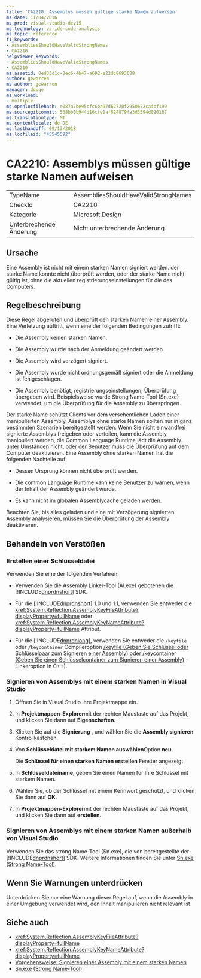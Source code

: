 ```yaml
---
title: 'CA2210: Assemblys müssen gültige starke Namen aufweisen'
ms.date: 11/04/2016
ms.prod: visual-studio-dev15
ms.technology: vs-ide-code-analysis
ms.topic: reference
f1_keywords:
- AssembliesShouldHaveValidStrongNames
- CA2210
helpviewer_keywords:
- AssembliesShouldHaveValidStrongNames
- CA2210
ms.assetid: 8ed33d1c-8ec6-4b47-a692-e22dc8693088
author: gewarren
ms.author: gewarren
manager: douge
ms.workload:
- multiple
ms.openlocfilehash: e087a7be95cfc6ba97d62720f2950672ca4bf199
ms.sourcegitcommit: 568bb0b944d16cfe1af624879fa3d3594d020187
ms.translationtype: MT
ms.contentlocale: de-DE
ms.lasthandoff: 09/13/2018
ms.locfileid: "45545592"
---
```

# <a name="ca2210-assemblies-should-have-valid-strong-names"></a>CA2210: Assemblys müssen gültige starke Namen aufweisen

|||
|-|-|
|TypeName|AssembliesShouldHaveValidStrongNames|
|CheckId|CA2210|
|Kategorie|Microsoft.Design|
|Unterbrechende Änderung|Nicht unterbrechende Änderung|

## <a name="cause"></a>Ursache

Eine Assembly ist nicht mit einem starken Namen signiert werden. der starke Name konnte nicht überprüft werden, oder der starke Name nicht gültig ist, ohne die aktuellen registrierungseinstellungen für die des Computers.

## <a name="rule-description"></a>Regelbeschreibung

Diese Regel abgerufen und überprüft den starken Namen einer Assembly. Eine Verletzung auftritt, wenn eine der folgenden Bedingungen zutrifft:

- Die Assembly keinen starken Namen.

- Die Assembly wurde nach der Anmeldung geändert werden.

- Die Assembly wird verzögert signiert.

- Die Assembly wurde nicht ordnungsgemäß signiert oder die Anmeldung ist fehlgeschlagen.

- Die Assembly benötigt, registrierungseinstellungen, Überprüfung übergeben wird. Beispielsweise wurde Strong Name-Tool (Sn.exe) verwendet, um die Überprüfung für die Assembly zu überspringen.

Der starke Name schützt Clients vor dem versehentlichen Laden einer manipulierten Assembly. Assemblys ohne starke Namen sollten nur in ganz bestimmten Szenarien bereitgestellt werden. Wenn Sie nicht einwandfrei signierte Assemblys freigeben oder verteilen, kann die Assembly manipuliert werden, die Common Language Runtime lädt die Assembly unter Umständen nicht, oder der Benutzer muss die Überprüfung auf dem Computer deaktivieren. Eine Assembly ohne starken Namen hat die folgenden Nachteile auf:

- Dessen Ursprung können nicht überprüft werden.

- Die common Language Runtime kann keine Benutzer zu warnen, wenn der Inhalt der Assembly geändert wurde.

- Es kann nicht im globalen Assemblycache geladen werden.

Beachten Sie, bis alles geladen und eine mit Verzögerung signierten Assembly analysieren, müssen Sie die Überprüfung der Assembly deaktivieren.

## <a name="how-to-fix-violations"></a>Behandeln von Verstößen

### <a name="create-a-key-file"></a>Erstellen einer Schlüsseldatei

Verwenden Sie eine der folgenden Verfahren:

- Verwenden Sie die Assembly Linker-Tool (Al.exe) gebotenen die [!INCLUDE[dnprdnshort](../code-quality/includes/dnprdnshort_md.md)] SDK.

- Für die [!INCLUDE[dnprdnshort](../code-quality/includes/dnprdnshort_md.md)] 1.0 und 1.1, verwenden Sie entweder die <xref:System.Reflection.AssemblyKeyFileAttribute?displayProperty=fullName> oder <xref:System.Reflection.AssemblyKeyNameAttribute?displayProperty=fullName> Attribut.

- Für die [!INCLUDE[dnprdnlong](../code-quality/includes/dnprdnlong_md.md)], verwenden Sie entweder die `/keyfile` oder `/keycontainer` Compileroption [/keyfile (Geben Sie Schlüssel oder Schlüsselpaar zum Signieren einer Assembly)](/cpp/build/reference/keyfile-specify-key-or-key-pair-to-sign-an-assembly) oder  [ /keycontainer (Geben Sie einen Schlüsselcontainer zum Signieren einer Assembly)](/cpp/build/reference/keycontainer-specify-a-key-container-to-sign-an-assembly) -Linkeroption in C++).

### <a name="sign-your-assembly-with-a-strong-name-in-visual-studio"></a>Signieren von Assemblys mit einem starken Namen in Visual Studio

1. Öffnen Sie in Visual Studio Ihre Projektmappe ein.

2. In **Projektmappen-Explorer**mit der rechten Maustaste auf das Projekt, und klicken Sie dann auf **Eigenschaften.**

3. Klicken Sie auf die **Signierung** , und wählen Sie die **Assembly signieren** Kontrollkästchen.

4. Von **Schlüsseldatei mit starkem Namen auswählen**Option **neu**.

   Die **Schlüssel für einen starken Namen erstellen** Fenster angezeigt.

5. In **Schlüsseldateiname**, geben Sie einen Namen für Ihre Schlüssel mit starkem Namen.

6. Wählen Sie, ob der Schlüssel mit einem Kennwort geschützt, und klicken Sie dann auf **OK**.

7. In **Projektmappen-Explorer**mit der rechten Maustaste auf das Projekt, und klicken Sie dann auf **erstellen**.

### <a name="sign-your-assembly-with-a-strong-name-outside-visual-studio"></a>Signieren von Assemblys mit einem starken Namen außerhalb von Visual Studio

Verwenden Sie das strong Name-Tool (Sn.exe), die von bereitgestellte der [!INCLUDE[dnprdnshort](../code-quality/includes/dnprdnshort_md.md)] SDK. Weitere Informationen finden Sie unter [Sn.exe (Strong Name-Tool)](/dotnet/framework/tools/sn-exe-strong-name-tool).

## <a name="when-to-suppress-warnings"></a>Wenn Sie Warnungen unterdrücken

Unterdrücken Sie nur eine Warnung dieser Regel auf, wenn die Assembly in einer Umgebung verwendet wird, den Inhalt manipulieren nicht relevant ist.

## <a name="see-also"></a>Siehe auch

- <xref:System.Reflection.AssemblyKeyFileAttribute?displayProperty=fullName>
- <xref:System.Reflection.AssemblyKeyNameAttribute?displayProperty=fullName>
- [Vorgehensweise: Signieren einer Assembly mit einem starken Namen](/dotnet/framework/app-domains/how-to-sign-an-assembly-with-a-strong-name)
- [Sn.exe (Strong Name-Tool)](/dotnet/framework/tools/sn-exe-strong-name-tool)